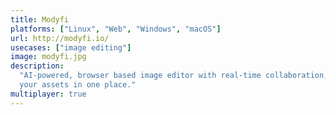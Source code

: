 ```yaml
---
title: Modyfi
platforms: ["Linux", "Web", "Windows", "macOS"]
url: http://modyfi.io/
usecases: ["image editing"]
image: modyfi.jpg
description:
  "AI-powered, browser based image editor with real-time collaboration, and all
  your assets in one place."
multiplayer: true
---
```

